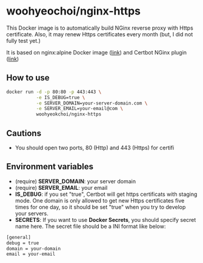 # woohyeochoi/nginx-https

This Docker image is to automatically build NGinx reverse proxy with Https certificate. Also, it may renew Https certificates every month (but, I did not fully test yet.)

It is based on nginx:alpine Docker image ([link](https://hub.docker.com/_/nginx/)) and Certbot NGinx plugin ([link](https://github.com/certbot/certbot))

## How to use

```bash
docker run -d -p 80:80 -p 443:443 \
           -e IS_DEBUG=true \
           -e SERVER_DOMAIN=your-server-domain.com \
           -e SERVER_EMAIL=your-email@com \
           woohyeokchoi/nginx-https
```

## Cautions

* You should open two ports, 80 (Http) and 443 (Https) for certifi

## Environment variables

* (require) **SERVER_DOMAIN**: your server domain
* (require) **SERVER_EMAIL**: your email
* **IS_DEBUG**: if you set "true", Certbot will get https certificats with staging mode. One domain is only allowed to get new Https certificates five times for one day, so it should be set "true" when you try to develop your servers.
* **SECRETS**: If you want to use **Docker Secrets**, you should specify secret name here. The secret file should be a INI format like below:

```bash
[general]
debug = true
domain = your-domain
email = your-email
```